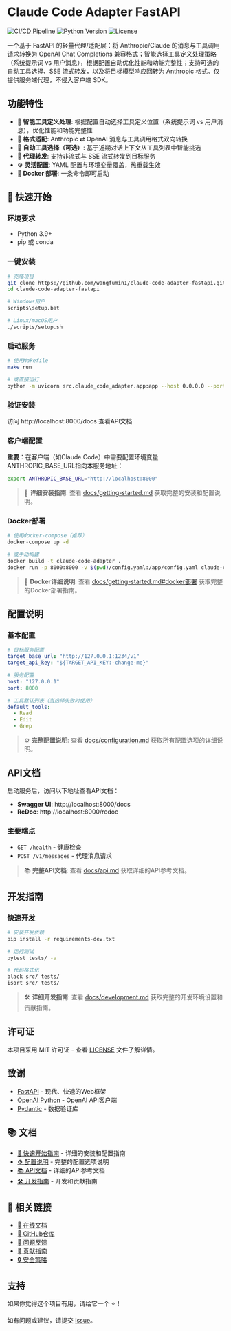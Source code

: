 # Claude Code Adapter FastAPI

[![CI/CD Pipeline](https://github.com/wangfumin1/claude-code-adapter-fastapi/workflows/CI/CD%20Pipeline/badge.svg)](https://github.com/wangfumin1/claude-code-adapter-fastapi/actions)
[![Python Version](https://img.shields.io/badge/python-3.9%2B-blue.svg)](https://www.python.org/downloads/)
[![License](https://img.shields.io/badge/license-MIT-green.svg)](LICENSE)

一个基于 FastAPI 的轻量代理/适配层：将 Anthropic/Claude 的消息与工具调用请求转换为 OpenAI Chat Completions 兼容格式；智能选择工具定义处理策略（系统提示词 vs 用户消息），根据配置自动优化性能和功能完整性；支持可选的自动工具选择、SSE 流式转发，以及将目标模型响应回转为 Anthropic 格式。仅提供服务端代理，不侵入客户端 SDK。

## 功能特性

- 🔧 **智能工具定义处理**: 根据配置自动选择工具定义位置（系统提示词 vs 用户消息），优化性能和功能完整性
- 🔄 **格式适配**: Anthropic ⇄ OpenAI 消息与工具调用格式双向转换
- 🧠 **自动工具选择（可选）**: 基于近期对话上下文从工具列表中智能挑选
- 📡 **代理转发**: 支持非流式与 SSE 流式转发到目标服务
- ⚙️ **灵活配置**: YAML 配置与环境变量覆盖，热重载生效
- 🐳 **Docker 部署**: 一条命令即可启动

## 🚀 快速开始

### 环境要求

- Python 3.9+
- pip 或 conda

### 一键安装

```bash
# 克隆项目
git clone https://github.com/wangfumin1/claude-code-adapter-fastapi.git
cd claude-code-adapter-fastapi

# Windows用户
scripts\setup.bat

# Linux/macOS用户  
./scripts/setup.sh
```

### 启动服务

```bash
# 使用Makefile
make run

# 或直接运行
python -m uvicorn src.claude_code_adapter.app:app --host 0.0.0.0 --port 8000
```

### 验证安装

访问 http://localhost:8000/docs 查看API文档

### 客户端配置

**重要**：在客户端（如Claude Code）中需要配置环境变量ANTHROPIC_BASE_URL指向本服务地址：
```bash
export ANTHROPIC_BASE_URL="http://localhost:8000"
```

> 📖 **详细安装指南**: 查看 [docs/getting-started.md](docs/getting-started.md) 获取完整的安装和配置说明。

### Docker部署

```bash
# 使用docker-compose（推荐）
docker-compose up -d

# 或手动构建
docker build -t claude-code-adapter .
docker run -p 8000:8000 -v $(pwd)/config.yaml:/app/config.yaml claude-code-adapter
```

> 🐳 **Docker详细说明**: 查看 [docs/getting-started.md#docker部署](docs/getting-started.md#docker部署) 获取完整的Docker部署指南。

## 配置说明

### 基本配置

```yaml
# 目标服务配置
target_base_url: "http://127.0.0.1:1234/v1"
target_api_key: "${TARGET_API_KEY:-change-me}"

# 服务配置
host: "127.0.0.1"
port: 8000

# 工具默认列表（当选择失败时使用）
default_tools:
  - Read
  - Edit
  - Grep
```

> ⚙️ **完整配置说明**: 查看 [docs/configuration.md](docs/configuration.md) 获取所有配置选项的详细说明。

## API文档

启动服务后，访问以下地址查看API文档：

- **Swagger UI**: http://localhost:8000/docs
- **ReDoc**: http://localhost:8000/redoc

### 主要端点

- `GET /health` - 健康检查
- `POST /v1/messages` - 代理消息请求

> 📚 **完整API文档**: 查看 [docs/api.md](docs/api.md) 获取详细的API参考文档。

## 开发指南

### 快速开发

```bash
# 安装开发依赖
pip install -r requirements-dev.txt

# 运行测试
pytest tests/ -v

# 代码格式化
black src/ tests/
isort src/ tests/
```

> 🛠️ **详细开发指南**: 查看 [docs/development.md](docs/development.md) 获取完整的开发环境设置和贡献指南。

## 许可证

本项目采用 MIT 许可证 - 查看 [LICENSE](LICENSE) 文件了解详情。

## 致谢

- [FastAPI](https://fastapi.tiangolo.com/) - 现代、快速的Web框架
- [OpenAI Python](https://github.com/openai/openai-python) - OpenAI API客户端
- [Pydantic](https://pydantic-docs.helpmanual.io/) - 数据验证库

## 📚 文档

- [🚀 快速开始指南](docs/getting-started.md) - 详细的安装和配置指南
- [⚙️ 配置说明](docs/configuration.md) - 完整的配置选项说明
- [📚 API文档](docs/api.md) - 详细的API参考文档
- [🛠️ 开发指南](docs/development.md) - 开发和贡献指南

## 🔗 相关链接

- [📖 在线文档](https://wangfumin1.github.io/claude-code-adapter-fastapi)
- [🐙 GitHub仓库](https://github.com/wangfumin1/claude-code-adapter-fastapi)
- [🐛 问题反馈](https://github.com/wangfumin1/claude-code-adapter-fastapi/issues)
- [🤝 贡献指南](CONTRIBUTING.md)
- [🔒 安全策略](SECURITY.md)

## 支持

如果你觉得这个项目有用，请给它一个 ⭐️！

如有问题或建议，请提交 [Issue](https://github.com/wangfumin1/claude-code-adapter-fastapi/issues)。
